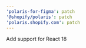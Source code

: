```yaml
---
'polaris-for-figma': patch
'@shopify/polaris': patch
'polaris.shopify.com': patch
---
```


Add support for React 18
